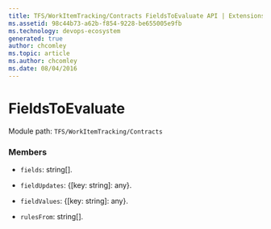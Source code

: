 ```yaml
---
title: TFS/WorkItemTracking/Contracts FieldsToEvaluate API | Extensions for Azure DevOps Services
ms.assetid: 98c44b73-a62b-f854-9228-be655005e9fb
ms.technology: devops-ecosystem
generated: true
author: chcomley
ms.topic: article
ms.author: chcomley
ms.date: 08/04/2016
---
```


# FieldsToEvaluate

Module path: `TFS/WorkItemTracking/Contracts`

### Members

- `fields`: string[].

- `fieldUpdates`: {[key: string]: any}.

- `fieldValues`: {[key: string]: any}.

- `rulesFrom`: string[].
